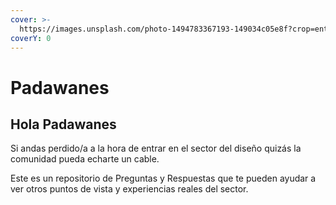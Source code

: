 ```yaml
---
cover: >-
  https://images.unsplash.com/photo-1494783367193-149034c05e8f?crop=entropy&cs=srgb&fm=jpg&ixid=M3wxOTcwMjR8MHwxfHNlYXJjaHwyfHxob3Jpem9ufGVufDB8fHx8MTcxMjA1ODA0MHww&ixlib=rb-4.0.3&q=85
coverY: 0
---
```


# Padawanes

## Hola Padawanes

Si andas perdido/a a la hora de entrar en el sector del diseño quizás la comunidad pueda echarte un cable.

Este es un repositorio de Preguntas y Respuestas que te pueden ayudar a ver otros puntos de vista y experiencias reales del sector.

